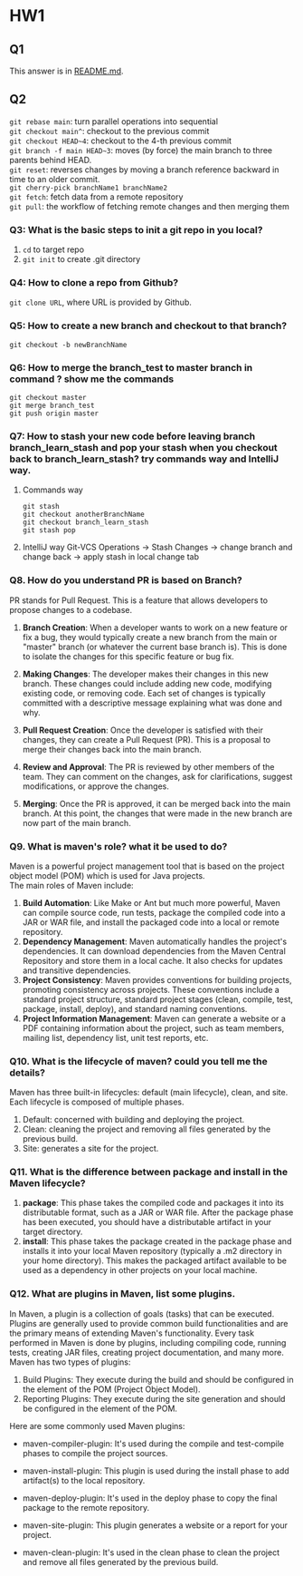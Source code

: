 # HW1

## Q1
This answer is in [README.md](./README.md).<br>

## Q2
`git rebase main`: turn parallel operations into sequential <br>
`git checkout main^`: checkout to the previous commit <br>
`git checkout HEAD~4`: checkout to the 4-th previous commit <br>
`git branch -f main HEAD~3`: moves (by force) the main branch to three parents behind HEAD. <br>
`git reset`: reverses changes by moving a branch reference backward in time to an older commit. <br>
`git cherry-pick branchName1 branchName2` <br>
`git fetch`: fetch data from a remote repository <br>
`git pull`: the workflow of fetching remote changes and then merging them <br>

### Q3: What is the basic steps to init a git repo in you local?
1. `cd` to target repo <br>
2. `git init` to create .git directory <br>

### Q4: How to clone a repo from Github?
`git clone URL`, where URL is provided by Github.

### Q5: How to create a new branch and checkout to that branch?
`git checkout -b newBranchName`

### Q6: How to merge the branch_test to master branch in command ? show me the commands
```
git checkout master
git merge branch_test
git push origin master
```

### Q7: How to stash your new code before leaving branch branch_learn_stash and pop your stash when you checkout back to branch_learn_stash? try commands way and IntelliJ way.
1. Commands way
   ```
   git stash
   git checkout anotherBranchName
   git checkout branch_learn_stash
   git stash pop
   ```
2. IntelliJ way
   Git-VCS Operations -> Stash Changes -> change branch and change back -> apply stash in local change tab

### Q8. How do you understand PR is based on Branch?
PR stands for Pull Request. This is a feature that allows developers to propose changes to a codebase. <br>
1. **Branch Creation**: When a developer wants to work on a new feature or fix a bug, they would typically create a new branch from the main or "master" branch (or whatever the current base branch is). This is done to isolate the changes for this specific feature or bug fix.

2. **Making Changes**: The developer makes their changes in this new branch. These changes could include adding new code, modifying existing code, or removing code. Each set of changes is typically committed with a descriptive message explaining what was done and why.

3. **Pull Request Creation**: Once the developer is satisfied with their changes, they can create a Pull Request (PR). This is a proposal to merge their changes back into the main branch.

4. **Review and Approval**: The PR is reviewed by other members of the team. They can comment on the changes, ask for clarifications, suggest modifications, or approve the changes.

5. **Merging**: Once the PR is approved, it can be merged back into the main branch. At this point, the changes that were made in the new branch are now part of the main branch.


### Q9. What is maven's role? what it be used to do?
Maven is a powerful project management tool that is based on the project object model (POM) which is used for Java projects. <br>
The main roles of Maven include:
1. **Build Automation**: Like Make or Ant but much more powerful, Maven can compile source code, run tests, package the compiled code into a JAR or WAR file, and install the packaged code into a local or remote repository.
2. **Dependency Management**: Maven automatically handles the project's dependencies. It can download dependencies from the Maven Central Repository and store them in a local cache. It also checks for updates and transitive dependencies.
3. **Project Consistency**: Maven provides conventions for building projects, promoting consistency across projects. These conventions include a standard project structure, standard project stages (clean, compile, test, package, install, deploy), and standard naming conventions.
4. **Project Information Management**: Maven can generate a website or a PDF containing information about the project, such as team members, mailing list, dependency list, unit test reports, etc.

### Q10. What is the lifecycle of maven? could you tell me the details?
Maven has three built-in lifecycles: default (main lifecycle), clean, and site. Each lifecycle is composed of multiple phases.<br>
1. Default: concerned with building and deploying the project. 
2. Clean: cleaning the project and removing all files generated by the previous build.
3. Site: generates a site for the project.

### Q11. What is the difference between package and install in the Maven lifecycle?
1. **package**: This phase takes the compiled code and packages it into its distributable format, such as a JAR or WAR file. After the package phase has been executed, you should have a distributable artifact in your target directory.
2. **install**: This phase takes the package created in the package phase and installs it into your local Maven repository (typically a .m2 directory in your home directory). This makes the packaged artifact available to be used as a dependency in other projects on your local machine.

### Q12. What are plugins in Maven, list some plugins.
In Maven, a plugin is a collection of goals (tasks) that can be executed. Plugins are generally used to provide common build functionalities and are the primary means of extending Maven's functionality. Every task performed in Maven is done by plugins, including compiling code, running tests, creating JAR files, creating project documentation, and many more.
Maven has two types of plugins:

1. Build Plugins: They execute during the build and should be configured in the <build> element of the POM (Project Object Model).
2. Reporting Plugins: They execute during the site generation and should be configured in the <reporting> element of the POM.

Here are some commonly used Maven plugins:

- maven-compiler-plugin: It's used during the compile and test-compile phases to compile the project sources.

- maven-install-plugin: This plugin is used during the install phase to add artifact(s) to the local repository.

- maven-deploy-plugin: It's used in the deploy phase to copy the final package to the remote repository.

- maven-site-plugin: This plugin generates a website or a report for your project.

- maven-clean-plugin: It's used in the clean phase to clean the project and remove all files generated by the previous build.

   






